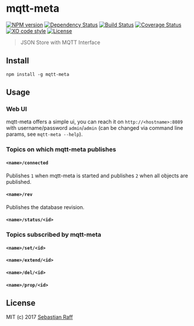 # mqtt-meta

[![NPM version](https://badge.fury.io/js/mqtt-meta.svg)](http://badge.fury.io/js/mqtt-meta)
[![Dependency Status](https://img.shields.io/gemnasium/hobbyquaker/mqtt-meta.svg?maxAge=2592000)](https://gemnasium.com/github.com/hobbyquaker/mqtt-meta)
[![Build Status](https://travis-ci.org/hobbyquaker/mqtt-meta.svg?branch=master)](https://travis-ci.org/hobbyquaker/mqtt-meta)
[![Coverage Status](https://coveralls.io/repos/github/hobbyquaker/mqtt-meta/badge.svg?branch=master)](https://coveralls.io/github/hobbyquaker/mqtt-meta?branch=master)
[![XO code style](https://img.shields.io/badge/code_style-XO-5ed9c7.svg)](https://github.com/sindresorhus/xo)
[![License][mit-badge]][mit-url]

> JSON Store with MQTT Interface


## Install

`npm install -g mqtt-meta`


## Usage

### Web UI

mqtt-meta offers a simple ui, you can reach it on `http://<hostname>:8089` with username/password `admin`/`admin` (can
be changed via command line params, see `mqtt-meta --help`).

### Topics on which mqtt-meta publishes

#### `<name>/connected`

Publishes `1` when mqtt-meta is started and publishes `2` when all objects are published.

#### `<name>/rev`

Publishes the database revision.

#### `<name>/status/<id>`

### Topics subscribed by mqtt-meta

#### `<name>/set/<id>`

#### `<name>/extend/<id>`

#### `<name>/del/<id>`

#### `<name>/prop/<id>`

## License

MIT (c) 2017 [Sebastian Raff](https://github.com/hobbyquaker)

[mit-badge]: https://img.shields.io/badge/License-MIT-blue.svg?style=flat
[mit-url]: LICENSE
